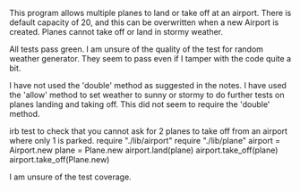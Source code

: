 This program allows multiple planes to land or take off at an airport.
There is default capacity of 20, and this can be overwritten when
a new Airport is created.
Planes cannot take off or land in stormy weather.

All tests pass green. I am unsure of the quality of the test for random
weather generator. They seem to pass even if I tamper with the code quite
a bit.

I have not used the 'double' method as suggested in the notes. I have used
the 'allow' method to set weather to sunny or stormy to do further tests
on planes landing and taking off. This did not seem to require the 'double'
method.

irb test to check that you cannot ask for 2 planes to take off from
an airport where only 1 is parked.
require "./lib/airport"
require "./lib/plane"
airport = Airport.new
plane = Plane.new
airport.land(plane)
airport.take_off(plane)
airport.take_off(Plane.new)

I am unsure of the test coverage.
